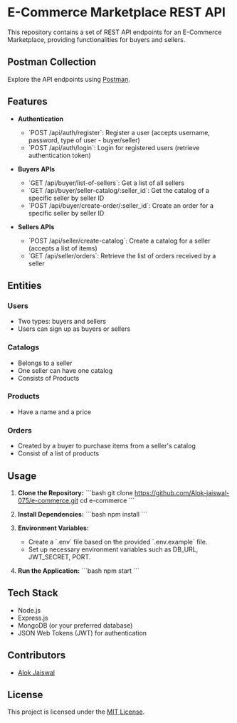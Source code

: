# E-Commerce Marketplace REST API

This repository contains a set of REST API endpoints for an E-Commerce Marketplace, providing functionalities for buyers and sellers.

## Postman Collection

Explore the API endpoints using [Postman](https://interstellar-firefly-189300.postman.co/workspace/New-Team-Workspace~fe1d3087-f1f4-4ffe-8ad1-de38c20d92fa/collection/23119763-97370699-92b6-4aa9-af81-74ce85178e8f?action=share&creator=23119763).

## Features

- **Authentication**

  - \`POST /api/auth/register\`: Register a user (accepts username, password, type of user - buyer/seller)
  - \`POST /api/auth/login\`: Login for registered users (retrieve authentication token)
- **Buyers APIs**

  - \`GET /api/buyer/list-of-sellers\`: Get a list of all sellers
  - \`GET /api/buyer/seller-catalog/:seller_id\`: Get the catalog of a specific seller by seller ID
  - \`POST /api/buyer/create-order/:seller_id\`: Create an order for a specific seller by seller ID
- **Sellers APIs**

  - \`POST /api/seller/create-catalog\`: Create a catalog for a seller (accepts a list of items)
  - \`GET /api/seller/orders\`: Retrieve the list of orders received by a seller

## Entities

### Users

- Two types: buyers and sellers
- Users can sign up as buyers or sellers

### Catalogs

- Belongs to a seller
- One seller can have one catalog
- Consists of Products

### Products

- Have a name and a price

### Orders

- Created by a buyer to purchase items from a seller's catalog
- Consist of a list of products

## Usage

1. **Clone the Repository:**
   \`\`\`bash
   git clone https://github.com/Alok-jaiswal-075/e-commerce.git
   cd e-commerce
   \`\`\`
2. **Install Dependencies:**
   \`\`\`bash
   npm install
   \`\`\`
3. **Environment Variables:**

   - Create a \`.env\` file based on the provided \`.env.example\` file.
   - Set up necessary environment variables such as DB_URL, JWT_SECRET, PORT.
4. **Run the Application:**
   \`\`\`bash
   npm start
   \`\`\`

## Tech Stack

- Node.js
- Express.js
- MongoDB (or your preferred database)
- JSON Web Tokens (JWT) for authentication

## Contributors

- [Alok Jaiswal](https://github.com/Alok-jaiswal-075)

## License

This project is licensed under the [MIT License](https://github.com/Alok-jaiswal-075/e-commerce/blob/main/LICENSE).
